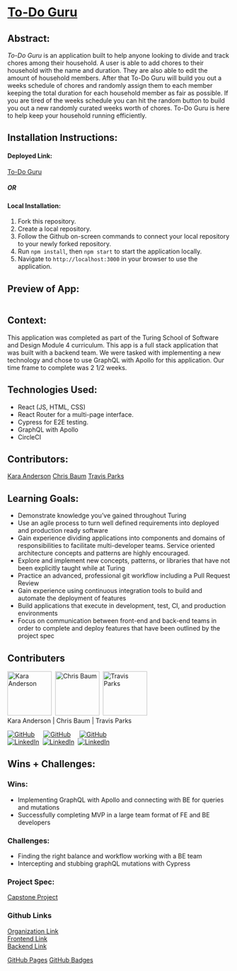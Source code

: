 # [To-Do Guru](https://to-do-guru-ui.vercel.app/)


## Abstract:

[//]: <>

*To-Do Guru* is an application built to help anyone looking to divide and track chores among their household. A user is able to add chores to their household with the name and duration. They are also able to edit the amount of household members. After that To-Do Guru will build you out a weeks schedule of chores and randomly assign them to each member keeping the total duration for each household member as fair as possible. If you are tired of the weeks schedule you can hit the random button to build you out a new randomly curated weeks worth of chores. To-Do Guru is here to help keep your household running efficiently.



## Installation Instructions:

[//]: <>

#### **Deployed Link:**
[To-Do Guru](https://to-do-guru-ui.vercel.app/)

##### OR

#### **Local Installation**:
1. Fork this repository.
1. Create a local repository.
1. Follow the Github on-screen commands to connect your local repository to your newly forked repository.
1. Run `npm install`, then `npm start` to start the application locally.
1. Navigate to `http://localhost:3000` in your browser to use the application. 
  
## Preview of App:

[//]: <>
![]()

## Context:

[//]: <>

This application was completed as part of the Turing School of Software and Design Module 4 curriculum.  This app is a full stack application that was built with a backend team. We were tasked with implementing a new technology and chose to use GraphQL with Apollo for this application. Our time frame to complete was 2 1/2 weeks.

## Technologies Used:

[//]: <>
- React (JS, HTML, CSS)
- React Router for a multi-page interface.
- Cypress for E2E testing.
- GraphQL with Apollo
- CircleCI

## Contributors:

[//]: <>

[Kara Anderson](https://github.com/Kanderson58)
[Chris Baum](https://github.com/qrispi)
[Travis Parks](https://github.com/LeftyLincoln)


## Learning Goals:

[//]: <>

- Demonstrate knowledge you’ve gained throughout Turing
- Use an agile process to turn well defined requirements into deployed and production ready software
- Gain experience dividing applications into components and domains of responsibilities to facilitate multi-developer teams. Service oriented architecture concepts and patterns are highly encouraged.
- Explore and implement new concepts, patterns, or libraries that have not been explicitly taught while at Turing
- Practice an advanced, professional git workflow including a Pull Request Review
- Gain experience using continuous integration tools to build and automate the deployment of features
- Build applications that execute in development, test, CI, and production environments
- Focus on communication between front-end and back-end teams in order to complete and deploy features that have been outlined by the project spec

## Contributers

<img alt="Kara Anderson" width="100" src="https://avatars.githubusercontent.com/u/114871395?v=4"/>&nbsp;  <img alt="Chris Baum" width="100" src="https://avatars.githubusercontent.com/u/24902544?v=4"/>&nbsp;  <img alt="Travis Parks" width="100" src="https://avatars.githubusercontent.com/u/116752855?v=4"/> <br>
Kara Anderson | Chris Baum | Travis Parks <br>

[![GitHub][github-shield]][github-kara]&nbsp;&nbsp;&nbsp;&nbsp; [![GitHub][github-shield]][github-chris]&nbsp;&nbsp;&nbsp;&nbsp; [![GitHub][github-shield]][github-travis] <br>
[![LinkedIn][linkedin-shield]][linkedin-kara]&nbsp;&nbsp;[![LinkedIn][linkedin-shield]][linkedin-chris]&nbsp;&nbsp;[![LinkedIn][linkedin-shield]][linkedin-travis]
  
## Wins + Challenges:

[//]: <>

### Wins:

- Implementing GraphQL with Apollo and connecting with BE for queries and mutations 
- Successfully completing MVP in a large team format of FE and BE developers

### Challenges:

- Finding the right balance and workflow working with a BE team 
- Intercepting and stubbing graphQL mutations with Cypress


### Project Spec: 

[Capstone Project](https://mod4.turing.edu/projects/capstone/)

### Github Links
[Organization Link](https://github.com/to-do-guru) <br>
[Frontend Link](https://github.com/to-do-guru/to-do-guru-ui)<br>
[Backend Link](https://github.com/to-do-guru/to-do-guru-api) 




[github-shield]: https://img.shields.io/badge/GitHub-181717.svg?style=for-the-badge&logo=GitHub&logoColor=white
[github-travis]: https://github.com/LeftyLincoln
[github-kara]: https://github.com/Kanderson58
[github-chris]: https://github.com/qrispi

[linkedin-shield]: https://img.shields.io/badge/-LinkedIn-black.svg?style=for-the-badge&logo=linkedin&colorB=555
[linkedin-travis]: https://www.linkedin.com/in/travis-l-parks/
[linkedin-kara]: https://www.linkedin.com/in/kara-anderson8/
[linkedin-chris]: https://www.linkedin.com/in/c-baum/


[GitHub Pages](https://pages.github.com)
[GitHub Badges](https://home.aveek.io/GitHub-Profile-Badges/)